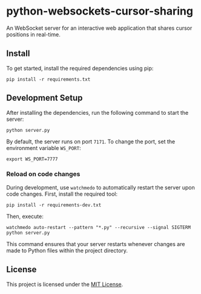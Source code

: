 # python-websockets-cursor-sharing

An WebSocket server for an interactive web application that shares cursor positions in real-time.

## Install

To get started, install the required dependencies using pip:

```console
pip install -r requirements.txt
```

## Development Setup

After installing the dependencies, run the following command to start the server:

```console
python server.py
```

By default, the server runs on port `7171`. To change the port, set the environment variable `WS_PORT`:

```console
export WS_PORT=7777
```

### Reload on code changes

During development, use ``watchmedo`` to automatically restart the server upon code changes. First, install the required tool:

```console
pip install -r requirements-dev.txt
```

Then, execute:

```console
watchmedo auto-restart --pattern "*.py" --recursive --signal SIGTERM python server.py
```

This command ensures that your server restarts whenever changes are made to Python files within the project directory.

## License

This project is licensed under the [MIT License](LICENSE).
